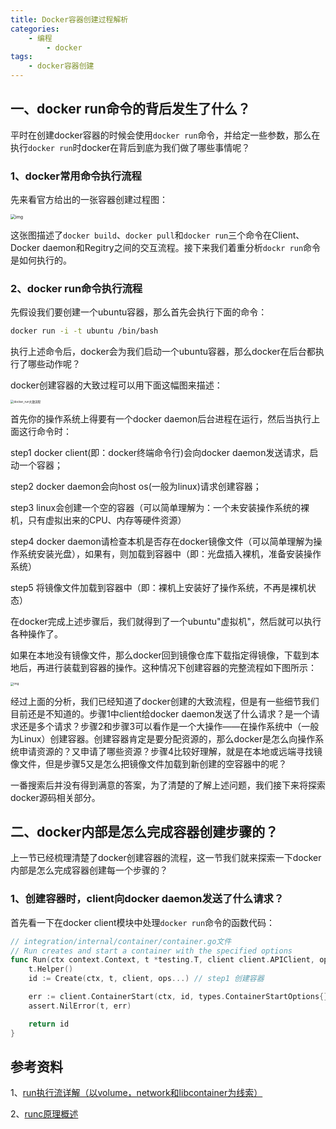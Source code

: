 ```yaml
---
title: Docker容器创建过程解析
categories:
    - 编程
        - docker
tags:
    - docker容器创建
---
```


## 一、docker run命令的背后发生了什么？

平时在创建docker容器的时候会使用`docker run`命令，并给定一些参数，那么在执行`docker run`时docker在背后到底为我们做了哪些事情呢？

### 1、docker常用命令执行流程

先来看官方给出的一张容器创建过程图：

<img src="images/docker创建容器流程图-官方.png" alt="img" style="zoom: 50%;" />

这张图描述了`docker build`、`docker pull`和`docker run`三个命令在Client、Docker daemon和Regitry之间的交互流程。接下来我们着重分析`dockr run`命令是如何执行的。

<!-- more -->

### 2、docker run命令执行流程

先假设我们要创建一个ubuntu容器，那么首先会执行下面的命令：

```bash
docker run -i -t ubuntu /bin/bash
```

执行上述命令后，docker会为我们启动一个ubuntu容器，那么docker在后台都执行了哪些动作呢？

docker创建容器的大致过程可以用下面这幅图来描述：

<img src="images/docker_run大致流程.png" alt="docker_run大致流程" style="zoom: 33%;" />

首先你的操作系统上得要有一个docker daemon后台进程在运行，然后当执行上面这行命令时：

step1  docker client(即：docker终端命令行)会向docker daemon发送请求，启动一个容器；

step2  docker daemon会向host os(一般为linux)请求创建容器；

step3  linux会创建一个空的容器（可以简单理解为：一个未安装操作系统的裸机，只有虚拟出来的CPU、内存等硬件资源）

step4  docker daemon请检查本机是否存在docker镜像文件（可以简单理解为操作系统安装光盘），如果有，则加载到容器中（即：光盘插入裸机，准备安装操作系统）

step5  将镜像文件加载到容器中（即：裸机上安装好了操作系统，不再是裸机状态）

在docker完成上述步骤后，我们就得到了一个ubuntu"虚拟机"，然后就可以执行各种操作了。



如果在本地没有镜像文件，那么docker回到镜像仓库下载指定得镜像，下载到本地后，再进行装载到容器的操作。这种情况下创建容器的完整流程如下图所示：

<img src="images/docker拉取镜像创建容器的大致流程.png" alt="img" style="zoom:33%;" />



经过上面的分析，我们已经知道了docker创建的大致流程，但是有一些细节我们目前还是不知道的。步骤1中client给docker daemon发送了什么请求？是一个请求还是多个请求？步骤2和步骤3可以看作是一个大操作——在操作系统中（一般为Linux）创建容器。创建容器肯定是要分配资源的，那么docker是怎么向操作系统申请资源的？又申请了哪些资源？步骤4比较好理解，就是在本地或远端寻找镜像文件，但是步骤5又是怎么把镜像文件加载到新创建的空容器中的呢？

一番搜索后并没有得到满意的答案，为了清楚的了解上述问题，我们接下来将探索docker源码相关部分。



## 二、docker内部是怎么完成容器创建步骤的？

上一节已经梳理清楚了docker创建容器的流程，这一节我们就来探索一下docker内部是怎么完成容器创建每一个步骤的？

### 1、创建容器时，client向docker daemon发送了什么请求？

首先看一下在docker client模块中处理`docker run`命令的函数代码：

```go
// integration/internal/container/container.go文件
// Run creates and start a container with the specified options
func Run(ctx context.Context, t *testing.T, client client.APIClient, ops ...func(*TestContainerConfig)) string {
	t.Helper()
	id := Create(ctx, t, client, ops...) // step1 创建容器

	err := client.ContainerStart(ctx, id, types.ContainerStartOptions{}) // step2 开启容器
	assert.NilError(t, err)

	return id
}
```





## 参考资料

1、[run执行流详解（以volume，network和libcontainer为线索）](https://www.dockone.io/article/1239)

2、[runc原理概述](https://blog.csdn.net/qq_33339479/article/details/122134279)
